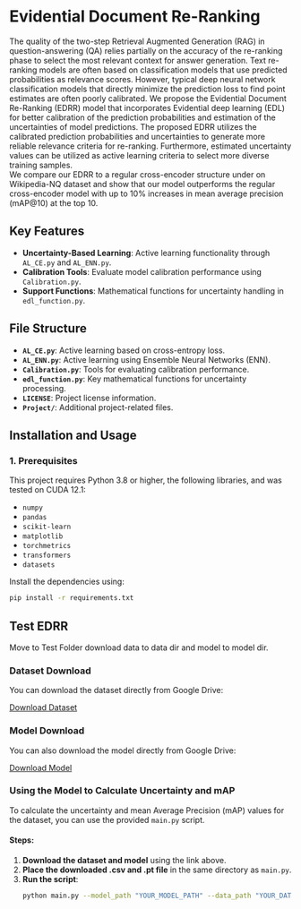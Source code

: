  # Evidential Document Re-Ranking

The quality of the two-step Retrieval Augmented Generation (RAG) in question-answering (QA) relies partially on the accuracy of the re-ranking phase to select the most relevant context for answer generation. 
Text re-ranking models are often based on classification models that use predicted probabilities as relevance scores. However, typical deep neural network classification models that directly minimize the prediction loss to find point estimates are often poorly calibrated. 
We propose the Evidential Document Re-Ranking (EDRR) model that incorporates Evidential deep learning (EDL) for better calibration of the prediction probabilities and estimation of the uncertainties of model predictions. The proposed EDRR utilizes the calibrated prediction probabilities and uncertainties to generate more reliable relevance criteria for re-ranking. 
Furthermore, estimated uncertainty values can be utilized as active learning criteria to select more diverse training samples.   
We compare our EDRR to a regular cross-encoder structure under on Wikipedia-NQ dataset and show that our model outperforms the regular cross-encoder model with up to $10\%$ increases in mean average precision (mAP@10) at the top $10$.
 
## Key Features
- **Uncertainty-Based Learning**: Active learning functionality through `AL_CE.py` and `AL_ENN.py`.
- **Calibration Tools**: Evaluate model calibration performance using `Calibration.py`.
- **Support Functions**: Mathematical functions for uncertainty handling in `edl_function.py`.

## File Structure
- **`AL_CE.py`**: Active learning based on cross-entropy loss.
- **`AL_ENN.py`**: Active learning using Ensemble Neural Networks (ENN).
- **`Calibration.py`**: Tools for evaluating calibration performance.
- **`edl_function.py`**: Key mathematical functions for uncertainty processing.
- **`LICENSE`**: Project license information.
- **`Project/`**: Additional project-related files.

## Installation and Usage

### 1. Prerequisites
This project requires Python 3.8 or higher, the following libraries, and was tested on CUDA 12.1:
- `numpy`
- `pandas`
- `scikit-learn`
- `matplotlib`
- `torchmetrics`
- `transformers`
- `datasets`

Install the dependencies using:
```bash
pip install -r requirements.txt
```


## Test EDRR
Move to Test Folder download data to data dir and model to model dir. 

### Dataset Download

You can download the dataset directly from Google Drive:

[Download Dataset](https://drive.google.com/uc?id=1m-2j_aFEwNptS649OP8Us_BAt38wWLFz&export=download)

### Model Download

You can also download the model directly from Google Drive:

[Download Model](https://drive.google.com/uc?id=1_jf8x-pHIZB7yBa4-Na35L2QSUfLHHu-&export=download)

### Using the Model to Calculate Uncertainty and mAP

To calculate the uncertainty and mean Average Precision (mAP) values for the dataset, you can use the provided `main.py` script.

#### Steps:

1. **Download the dataset and model** using the link above.
2. **Place the downloaded .csv and .pt file** in the same directory as `main.py`.
3. **Run the script**:
   ```bash
   python main.py --model_path "YOUR_MODEL_PATH" --data_path "YOUR_DATA_PATH"
   ```
